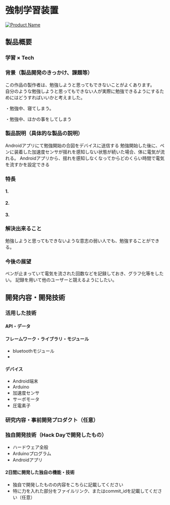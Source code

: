 # 強制学習装置

[![Product Name](https://raw.github.com/GabLeRoux/WebMole/master/ressources/WebMole_Youtube_Video.png)](https://www.youtube.com/channel/UC4PtjOfZTbVp9DwtJv82Lzg)

## 製品概要
### 学習 × Tech

### 背景（製品開発のきっかけ、課題等）

この作品の製作者は、勉強しようと思ってもできないことがよくあります。  
自分のような勉強しようと思ってもできない人が実際に勉強できるようにするためにはどうすればいいかと考えました。  

・勉強中、寝てしまう。

・勉強中、ほかの事をしてしまう


### 製品説明（具体的な製品の説明）
Androidアプリにて勉強開始の合図をデバイスに送信する
勉強開始した後に、ペンに装着した加速度センサが揺れを感知しない状態が続いた場合、体に電気が流れる。
Androidアプリから、揺れを感知しなくなってからどのくらい時間で電気を流すかを設定できる

### 特長

#### 1. 

#### 2. 

#### 3. 

### 解決出来ること
勉強しようと思ってもできないような意志の弱い人でも、勉強することができる。

### 今後の展望
ペンが止まっていて電気を流された回数などを記録しておき、グラフ化等をしたい。
記録を用いて他のユーザーと競えるようにしたい。


## 開発内容・開発技術
### 活用した技術
#### API・データ

#### フレームワーク・ライブラリ・モジュール
* bluetoothモジュール
* 

#### デバイス
* Android端末
* Arduino
* 加速度センサ
* サーボモータ
* 圧電素子

### 研究内容・事前開発プロダクト（任意）

### 独自開発技術（Hack Dayで開発したもの）
* ハードウェア全般
* Arduinoプログラム
* Androidアプリ

#### 2日間に開発した独自の機能・技術
* 独自で開発したものの内容をこちらに記載してください
* 特に力を入れた部分をファイルリンク、またはcommit_idを記載してください（任意）
